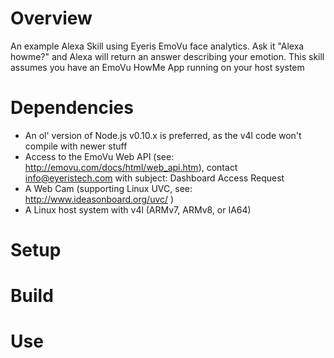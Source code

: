 # Overview

An example Alexa Skill using Eyeris EmoVu face analytics.  Ask it "Alexa howme?" and Alexa will return an answer describing your emotion.  This skill assumes you have an EmoVu HowMe App running on your host system

# Dependencies

- An ol' version of Node.js v0.10.x is preferred, as the v4l code won't compile with newer stuff
- Access to the EmoVu Web API (see: http://emovu.com/docs/html/web_api.htm), contact info@eyeristech.com with subject: Dashboard Access Request
- A Web Cam (supporting Linux UVC, see: http://www.ideasonboard.org/uvc/ )
- A Linux host system with v4l (ARMv7, ARMv8, or IA64)

# Setup

# Build

# Use
